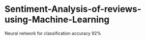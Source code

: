 # Sentiment-Analysis-of-reviews-using-Machine-Learning

Neural network for classification accuracy 92%